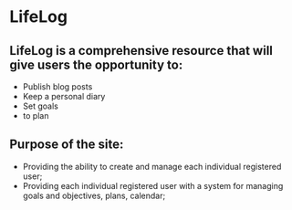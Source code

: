 # LifeLog

## LifeLog is a comprehensive resource that will give users the opportunity to:

- Publish blog posts
- Keep a personal diary
- Set goals
- to plan

## Purpose of the site:

- Providing the ability to create and manage each individual registered user;
- Providing each individual registered user with a system for managing goals and objectives, plans, calendar;